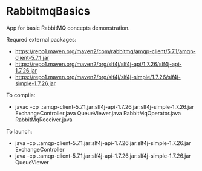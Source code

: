 # RabbitmqBasics
App for basic RabbitMQ concepts demonstration.

Requred external packages:
* https://repo1.maven.org/maven2/com/rabbitmq/amqp-client/5.7.1/amqp-client-5.7.1.jar
* https://repo1.maven.org/maven2/org/slf4j/slf4j-api/1.7.26/slf4j-api-1.7.26.jar
* https://repo1.maven.org/maven2/org/slf4j/slf4j-simple/1.7.26/slf4j-simple-1.7.26.jar

To compile:
* javac -cp .:amqp-client-5.7.1.jar:slf4j-api-1.7.26.jar:slf4j-simple-1.7.26.jar ExchangeController.java QueueViewer.java RabbitMqOperator.java RabbitMqReceiver.java

To launch:
* java -cp .:amqp-client-5.7.1.jar:slf4j-api-1.7.26.jar:slf4j-simple-1.7.26.jar ExchangeController
* java -cp .:amqp-client-5.7.1.jar:slf4j-api-1.7.26.jar:slf4j-simple-1.7.26.jar QueueViewer

